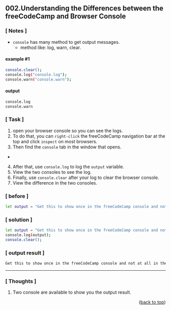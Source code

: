 <a name="topage"></a>

## 002.Understanding the Differences between the freeCodeCamp and Browser Console

### [ Notes ]
  * `console` has many method to get output messages.
      * method like: log, warn, clear.


#### example #1

```sh
console.clear();
console.log("console.log");
console.warn("console.warn");
```

#### output
```sh
console.log
console.warn
```

### [ Task ]
1. open your browser console so you can see the logs.
2. To do that, you can `right-click` the freeCodeCamp navigation bar at the top and click `inspect` on most browsers.
3. Then find the `console` tab in the window that opens.
  *
4. After that, use `console.log` to log the `output` variable.
5. View the two consoles to see the log.
6. Finally, use `console.clear` after your log to clear the browser console.
7. View the difference in the two consoles.

### [ before ]

```sh
let output = "Get this to show once in the freeCodeCamp console and not at all in the browser console";
```

### [ solution ]

```sh
let output = "Get this to show once in the freeCodeCamp console and not at all in the browser console";
console.log(output);
console.clear();
```

### [ output result ]

```sh
Get this to show once in the freeCodeCamp console and not at all in the browser console
```

-----

### [ Thoughts ]

  1. Two console are available to show you the output result.
  

<p align="right">(<a href="#topage">back to top</a>)</p>
<br/>
<br/>
